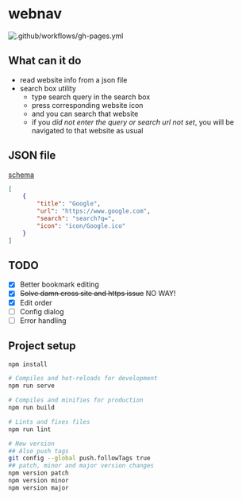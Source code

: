 # webnav
![.github/workflows/gh-pages.yml](https://github.com/AllanChain/webnav/workflows/.github/workflows/gh-pages.yml/badge.svg?branch=master)
## What can it do

- read website info from a json file
- search box utility
    - type search query in the search box
    - press corresponding website icon
    - and you can search that website
    - if you *did not enter the query or search url not set*, you will be navigated to that website as usual

## JSON file

[schema](src/bookmark.schema.json)

```json
[
    {
        "title": "Google",
        "url": "https://www.google.com",
        "search": "search?q=",
        "icon": "icon/Google.ico"
    }
]
```

## TODO
- [X] Better bookmark editing
- [X] ~~Solve damn cross site and https issue~~ NO WAY!
- [X] Edit order
- [ ] Config dialog
- [ ] Error handling

## Project setup
```bash
npm install

# Compiles and hot-reloads for development
npm run serve

# Compiles and minifies for production
npm run build

# Lints and fixes files
npm run lint

# New version
## Also push tags
git config --global push.followTags true
## patch, minor and major version changes
npm version patch
npm version minor
npm version major
```
